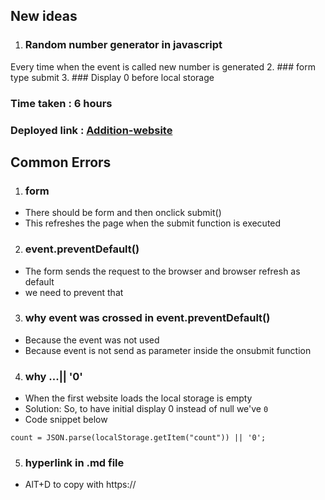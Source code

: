 ## New ideas
1. ### Random number generator in javascript
Every time when the event is called new number is generated
2. ### form type submit
3. ### Display 0 before local storage
### Time taken : 6 hours
### Deployed link : [Addition-website](https://2-addition-locstr-formsubmit-tailwind.netlify.app/)


## Common Errors
1. ### form
- There should be form and then onclick submit() 
- This refreshes the page when the submit function is executed 
2. ### event.preventDefault()
- The form sends the request to the browser and browser refresh as default
- we need to prevent that
3. ### why event was crossed in event.preventDefault()
- Because the event was not used
- Because event is not send as parameter inside the onsubmit function
4. ### why ...|| '0'
- When the first website loads the local storage is empty
- Solution: So, to have initial display 0 instead of null we've  `0`
- Code snippet below
```
count = JSON.parse(localStorage.getItem("count")) || '0';
```
5. ### hyperlink in .md file
- AlT+D to copy with https://


